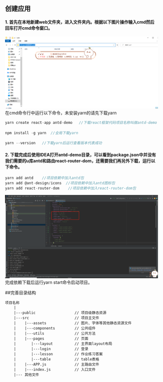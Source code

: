 ## 创建应用
 ####  1. 首先在本地新建web文件夹，进入文件夹内。根据以下图片操作输入cmd然后回车打开cmd命令窗口。
![img.png](img.png)
在cmd命令行中运行以下命令，未安装yarn的请先下载yarn

```js
yarn create react-app antd-demo   //下载react框架代码项目名称叫做antd-demo

npm install -g yarn  //全局下载yarn

yarn --version   //下载yarn后运行查看版本代表成功
```

####  2. 下载完成后使用IDEA打开antd-demo目录，可以看到package.json中并没有我们需要的u库antd和路由react-router-dom，还需要我们再另外下载，运行以下命令。
```js
yarn add antd    //项目依赖中加入antd包
yarn add @ant-design/icons  //项目依赖中加入antd图标包
yarn add react-router-dom    //项目依赖中加入react-router-dom包
```
![img_1.png](img_1.png)
完成依赖下载后运行yarn start命令启动项目。

##完善目录结构

```
项目名称
    |
    |---public                  // 项目级静态资源
    |---src                     // 项目主文件
    |    |---assets             // 图片、字体等其他静态资源文件
    |    |---components         // 公共组件
    |    |---utils              // 公共方法
    |    |---pages              // 页面
    |       |---layout          // 主界面layout布局
    |       |---login           // 登录
    |       |---lesson          // 作业练习答案
    |       |---table           // table表格
    |    |---APP.js             // 主路由文件
    |    |---index.js           // 入口文件
    |--- 其他文件
```

